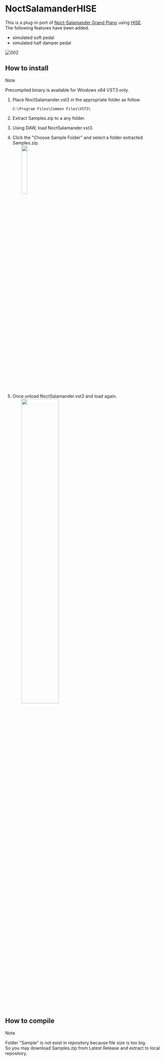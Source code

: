 # NoctSalamanderHISE
This is a plug-in port of [Noct-Salamander Grand Piano](https://www.ir.isas.jaxa.jp/~cyamauch/NoctSalamanderGrandPiano/) using [HISE](https://hise.dev/).\
The following features have been added.
- simulated soft pedal
- simulated half damper pedal

![002](https://github.com/user-attachments/assets/02292a6d-1dab-4225-b1dc-88fc5686398a)

## How to install
> [!NOTE]
> Precompiled binary is available for Windows x64 VST3 only.

1. Place NoctSalamander.vst3 in the appropriate folder as follow.
   ```
   C:\Program Files\Common Files\VST3\
   ```
2. Extract Samples.zip to a any folder.
3. Using DAW, load NoctSalamander.vst3.
4. Click the "Choose Sample Folder" and select a folder extracted Samples.zip.\
　　<img src="https://github.com/user-attachments/assets/8994c856-ffbf-4050-861f-12c5ae0a2a8b" width="20%">

6. Once unload NoctSalamander.vst3 and load again.\
　　<img src="https://github.com/user-attachments/assets/8ddfa36c-2f60-4234-be3d-2948efc81238" width="50%">

## How to compile
> [!NOTE]
> Folder "Sample" is not exist in repository because file size is too big.\
> So you may download Samples.zip from Latest Release and extract to local repository.

